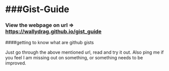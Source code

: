 ###Gist-Guide
===================

### View the webpage on url => https://wallydrag.github.io/gist_guide

####getting to know what are github gists

Just go through the above mentioned url, read and try it out. Also ping me if you feel I am missing out on something, or 
something needs to be improved. 


